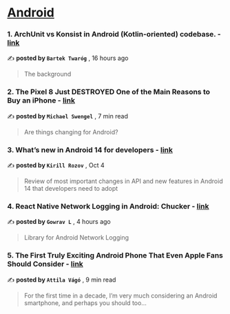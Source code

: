 
<h1><a href=https://medium.com/tag/android/recommended target="_blank" rel="noopener noreferrer">Android</a></h1>
<h3>1. ArchUnit vs Konsist in Android (Kotlin-oriented) codebase. - <a href=https://medium.com/the-house-of-code/archunit-vs-konsist-in-android-kotlin-oriented-codebase-b72c6c698b0b?source=tag_recommended_feed---------0-84----------android----------fc0ec10f_1936_4e86_aec5_87d3933adc53------- target="_blank" rel="noopener noreferrer">link</a></h3>

✍️ **posted by `Bartek Twaróg`** <date> , 16 hours ago</date>

<blockquote>The background</blockquote>

<h3>2. The Pixel 8 Just DESTROYED One of the Main Reasons to Buy an iPhone - <a href=https://medium.com/@michaelswengel/the-pixel-8-just-destroyed-one-of-the-main-reasons-to-buy-an-iphone-9946586cc41b?source=tag_recommended_feed---------1-107----------android----------fc0ec10f_1936_4e86_aec5_87d3933adc53------- target="_blank" rel="noopener noreferrer">link</a></h3>

✍️ **posted by `Michael Swengel`** <date> , 7 min read</date>

<blockquote>Are things changing for Android?</blockquote>

<h3>3. What’s new in Android 14 for developers - <a href=https://medium.com/proandroiddev/whats-new-in-android-14-1e5d7d8b3482?source=tag_recommended_feed---------2-85----------android----------fc0ec10f_1936_4e86_aec5_87d3933adc53------- target="_blank" rel="noopener noreferrer">link</a></h3>

✍️ **posted by `Kirill Rozov`** <date> , Oct 4</date>

<blockquote>Review of most important changes in API and new features in Android 14 that developers need to adopt</blockquote>

<h3>4. React Native Network Logging in Android: Chucker - <a href=https://medium.com/@gowrav01/react-native-network-logging-in-android-chucker-6c03cac029c9?source=tag_recommended_feed---------3-84----------android----------fc0ec10f_1936_4e86_aec5_87d3933adc53------- target="_blank" rel="noopener noreferrer">link</a></h3>

✍️ **posted by `Gowrav L`** <date> , 4 hours ago</date>

<blockquote>Library for Android Network Logging</blockquote>

<h3>5. The First Truly Exciting Android Phone That Even Apple Fans Should Consider - <a href=https://medium.com/@attilavago/the-first-truly-exciting-android-phone-that-even-apple-fans-should-consider-9ef205d678ae?source=tag_recommended_feed---------4-107----------android----------fc0ec10f_1936_4e86_aec5_87d3933adc53------- target="_blank" rel="noopener noreferrer">link</a></h3>

✍️ **posted by `Attila Vágó`** <date> , 9 min read</date>

<blockquote>For the first time in a decade, I’m very much considering an Android smartphone, and perhaps you should too…</blockquote>

